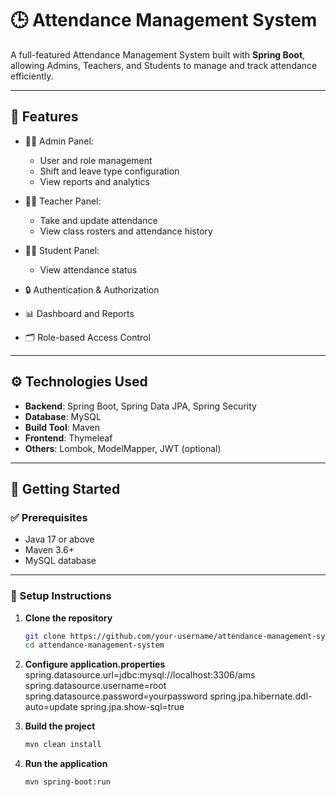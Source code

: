 # 🕒 Attendance Management System

A full-featured Attendance Management System built with **Spring Boot**, allowing Admins, Teachers, and Students to manage and track attendance efficiently.

---

## 📌 Features

- 🧑‍🏫 Admin Panel:
  - User and role management
  - Shift and leave type configuration
  - View reports and analytics

- 👨‍🏫 Teacher Panel:
  - Take and update attendance
  - View class rosters and attendance history

- 👩‍🎓 Student Panel:
  - View attendance status

- 🔒 Authentication & Authorization
- 📊 Dashboard and Reports
- 🗂️ Role-based Access Control

---

## ⚙️ Technologies Used

- **Backend**: Spring Boot, Spring Data JPA, Spring Security
- **Database**: MySQL
- **Build Tool**: Maven
- **Frontend**: Thymeleaf
- **Others**: Lombok, ModelMapper, JWT (optional)

---

## 🚀 Getting Started

### ✅ Prerequisites

- Java 17 or above
- Maven 3.6+
- MySQL database

---

### 🔧 Setup Instructions

1. **Clone the repository**
   ```bash
   git clone https://github.com/your-username/attendance-management-system.git
   cd attendance-management-system

2. **Configure application.properties**
    spring.datasource.url=jdbc:mysql://localhost:3306/ams
    spring.datasource.username=root
    spring.datasource.password=yourpassword
    spring.jpa.hibernate.ddl-auto=update
    spring.jpa.show-sql=true

3. **Build the project**
   ```bash
   mvn clean install

4. **Run the application**
   ```bash
   mvn spring-boot:run
